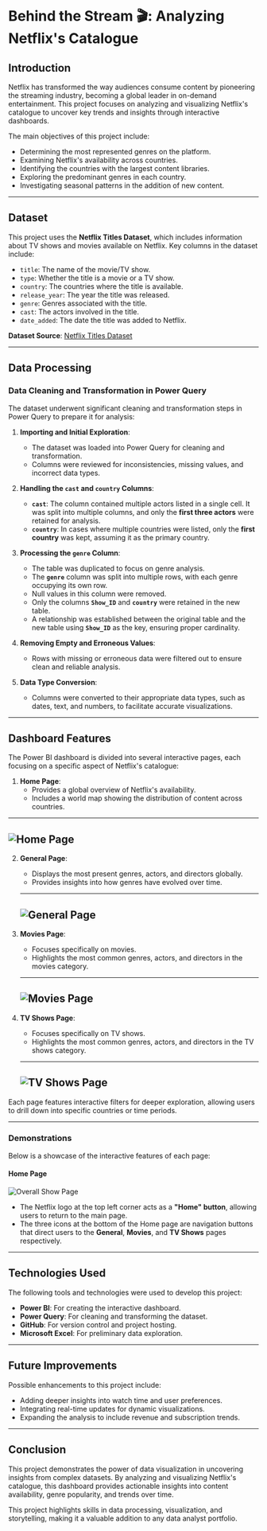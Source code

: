 # Behind the Stream 🎬: Analyzing Netflix's Catalogue



## **Introduction**
Netflix has transformed the way audiences consume content by pioneering the streaming industry, becoming a global leader in on-demand entertainment. This project focuses on analyzing and visualizing Netflix's catalogue to uncover key trends and insights through interactive dashboards.

The main objectives of this project include:
- Determining the most represented genres on the platform.
- Examining Netflix's availability across countries.
- Identifying the countries with the largest content libraries.
- Exploring the predominant genres in each country.
- Investigating seasonal patterns in the addition of new content.

---

## **Dataset**
This project uses the **Netflix Titles Dataset**, which includes information about TV shows and movies available on Netflix. Key columns in the dataset include:
- `title`: The name of the movie/TV show.
- `type`: Whether the title is a movie or a TV show.
- `country`: The countries where the title is available.
- `release_year`: The year the title was released.
- `genre`: Genres associated with the title.
- `cast`: The actors involved in the title.
- `date_added`: The date the title was added to Netflix.

**Dataset Source**: [Netflix Titles Dataset](https://www.kaggle.com/shivamb/netflix-shows)

---

## **Data Processing**
### **Data Cleaning and Transformation in Power Query**
The dataset underwent significant cleaning and transformation steps in Power Query to prepare it for analysis:

1. **Importing and Initial Exploration**:
   - The dataset was loaded into Power Query for cleaning and transformation.
   - Columns were reviewed for inconsistencies, missing values, and incorrect data types.

2. **Handling the `cast` and `country` Columns**:
   - **`cast`**: The column contained multiple actors listed in a single cell. It was split into multiple columns, and only the **first three actors** were retained for analysis.
   - **`country`**: In cases where multiple countries were listed, only the **first country** was kept, assuming it as the primary country.

3. **Processing the `genre` Column**:
   - The table was duplicated to focus on genre analysis.
   - The **`genre`** column was split into multiple rows, with each genre occupying its own row.
   - Null values in this column were removed.
   - Only the columns **`Show_ID`** and **`country`** were retained in the new table.
   - A relationship was established between the original table and the new table using **`Show_ID`** as the key, ensuring proper cardinality.

4. **Removing Empty and Erroneous Values**:
   - Rows with missing or erroneous data were filtered out to ensure clean and reliable analysis.

5. **Data Type Conversion**:
   - Columns were converted to their appropriate data types, such as dates, text, and numbers, to facilitate accurate visualizations.

---

## **Dashboard Features**
The Power BI dashboard is divided into several interactive pages, each focusing on a specific aspect of Netflix's catalogue:

1. **Home Page**:
   - Provides a global overview of Netflix's availability.
   - Includes a world map showing the distribution of content across countries.
   
---
![Home Page](https://github.com/JBaptisteAll/Behind_the_Stream/blob/main/Print%20Screen/Home.png)
---

2. **General Page**:
   - Displays the most present genres, actors, and directors globally.
   - Provides insights into how genres have evolved over time.
   ---
   ![General Page](https://github.com/JBaptisteAll/Behind_the_Stream/blob/main/Print%20Screen/General.png)
   ---

3. **Movies Page**:
   - Focuses specifically on movies.
   - Highlights the most common genres, actors, and directors in the movies category.
   ---
   ![Movies Page](https://github.com/JBaptisteAll/Behind_the_Stream/blob/main/Print%20Screen/Movie.png)
   ---

4. **TV Shows Page**:
   - Focuses specifically on TV shows.
   - Highlights the most common genres, actors, and directors in the TV shows category.
   ---
   ![TV Shows Page](https://github.com/JBaptisteAll/Behind_the_Stream/blob/main/Print%20Screen/TV_Show.png)
   ---

Each page features interactive filters for deeper exploration, allowing users to drill down into specific countries or time periods.

---

### Demonstrations
Below is a showcase of the interactive features of each page:

#### Home Page
![Overall Show Page](https://github.com/JBaptisteAll/Behind_the_Stream/blob/main/Print%20Screen/Overall_show.gif)
- The Netflix logo at the top left corner acts as a **"Home" button**, allowing users to return to the main page.
- The three icons at the bottom of the Home page are navigation buttons that direct users to the **General**, **Movies**, and **TV Shows** pages respectively.


---

## **Technologies Used**
The following tools and technologies were used to develop this project:

- **Power BI**: For creating the interactive dashboard.
- **Power Query**: For cleaning and transforming the dataset.
- **GitHub**: For version control and project hosting.
- **Microsoft Excel**: For preliminary data exploration.

---

## **Future Improvements**
Possible enhancements to this project include:

- Adding deeper insights into watch time and user preferences.
- Integrating real-time updates for dynamic visualizations.
- Expanding the analysis to include revenue and subscription trends.

---

## **Conclusion**
This project demonstrates the power of data visualization in uncovering insights from complex datasets. By analyzing and visualizing Netflix's catalogue, this dashboard provides actionable insights into content availability, genre popularity, and trends over time.

This project highlights skills in data processing, visualization, and storytelling, making it a valuable addition to any data analyst portfolio.
